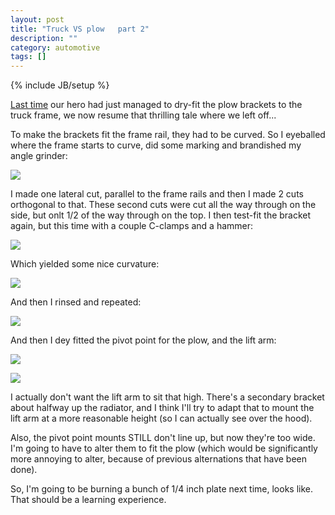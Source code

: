 ```yaml
---
layout: post
title: "Truck VS plow   part 2"
description: ""
category: automotive
tags: []
---
```

{% include JB/setup %}

[Last time](/automotive/2013/08/27/truck-vs-plow---part-1/) our hero had just managed to dry-fit the plow brackets to the truck frame, we now resume that thrilling tale where we left off...

To make the brackets fit the frame rail, they had to be curved. So I eyeballed where the frame starts to curve, did some marking and brandished my angle grinder:

![](http://hijacked.us/~andrew/s10-plow/10.jpg)

I made one lateral cut, parallel to the frame rails and then I made 2 cuts orthogonal to that. These second cuts were cut all the way through on the side, but onlt 1/2 of the way through on the top. I then test-fit the bracket again, but this time with a couple C-clamps and a hammer:

![](http://hijacked.us/~andrew/s10-plow/11.jpg)

Which yielded some nice curvature:

![](http://hijacked.us/~andrew/s10-plow/12.jpg)

And then I rinsed and repeated:

![](http://hijacked.us/~andrew/s10-plow/13.jpg)

And then I dey fitted the pivot point for the plow, and the lift arm:

![](http://hijacked.us/~andrew/s10-plow/14.jpg)

![](http://hijacked.us/~andrew/s10-plow/15.jpg)

I actually don't want the lift arm to sit that high. There's a secondary bracket about halfway up the radiator, and I think I'll try to adapt that to mount the lift arm at a more reasonable height (so I can actually see over the hood).

Also, the pivot point mounts STILL don't line up, but now they're too wide. I'm going to have to alter them to fit the plow (which would be significantly more annoying to alter, because of previous alternations that have been done).

So, I'm going to be burning a bunch of 1/4 inch plate next time, looks like. That should be a learning experience.
